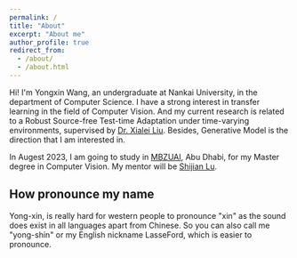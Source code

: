 ```yaml
---
permalink: /
title: "About"
excerpt: "About me"
author_profile: true
redirect_from: 
  - /about/
  - /about.html
---
```


Hi! I'm Yongxin Wang, an undergraduate at Nankai University, in the department of Computer Science.
I have a strong interest in transfer learning in the field of Computer Vision. And my current research is
related to a Robust Source-free Test-time Adaptation under time-varying environments, supervised by [Dr. Xialei Liu](https://mmcheng.net/xliu/).
Besides, Generative Model is the direction that I am interested in.

In Augest 2023, I am going to study in [MBZUAI](https://mbzuai.ac.ae/), Abu Dhabi, for my Master degree in Computer Vision.
My mentor will be [Shijian Lu](https://personal.ntu.edu.sg/shijian.lu/).


## How pronounce my name
Yong-xin, is really hard for western people to pronounce "xin" as the sound does exist in all languages apart from Chinese.
So you can also call me "yong-shin" or my English nickname LasseFord, which is easier to pronounce.
